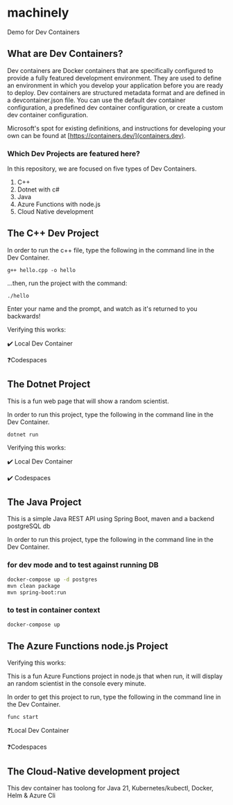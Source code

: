 # machinely
Demo for Dev Containers

## What are Dev Containers?
Dev containers are Docker containers that are specifically configured to provide a fully featured development environment. They are used to define an environment in which you develop your application before you are ready to deploy. Dev containers are structured metadata format and are defined in a devcontainer.json file. You can use the default dev container configuration, a predefined dev container configuration, or create a custom dev container configuration.

Microsoft's spot for existing definitions, and instructions for developing your own can be found at [https://containers.dev/](containers.dev).

### Which Dev Projects are featured here?
In this repository, we are focused on five types of Dev Containers.
1) C++
2) Dotnet with c#
3) Java
4) Azure Functions with node.js
5) Cloud Native development

## The C++ Dev Project

In order to run the c++ file, type the following in the command line in the Dev Container.

```
g++ hello.cpp -o hello
```

...then, run the project with the command:
```
./hello
```

Enter your name and the prompt, and watch as it's returned to you backwards!

Verifying this works:

✔️ Local Dev Container

❓Codespaces

## The Dotnet Project

This is a fun web page that will show a random scientist.

In order to run this project, type the following in the command line in the Dev Container.

```
dotnet run
```

Verifying this works:

✔️ Local Dev Container

✔️ Codespaces


## The Java Project

This is a simple Java REST API using Spring Boot, maven and a backend postgreSQL db

In order to run this project, type the following in the command line in the Dev Container.
### for dev mode and to test against running DB
```bash
docker-compose up -d postgres
mvn clean package
mvn spring-boot:run
```
### to test in container context
```bash
docker-compose up
```

## The Azure Functions node.js Project


Verifying this works:

This is a fun Azure Functions project in node.js that when run, it will display an random scientist in the console every minute.

In order to get this project to run,  type the following in the command line in the Dev Container.
```
func start
```

❓Local Dev Container

❓Codespaces

## The Cloud-Native development project

This dev container has toolong for Java 21, Kubernetes/kubectl, Docker, Helm & Azure Cli
